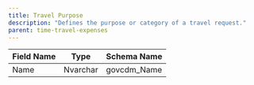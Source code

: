 ```yaml
---
title: Travel Purpose
description: "Defines the purpose or category of a travel request."
parent: time-travel-expenses
---
```


| Field Name | Type    | Schema Name   |
|------------|---------|--------------|
| Name       | Nvarchar| govcdm_Name  |
